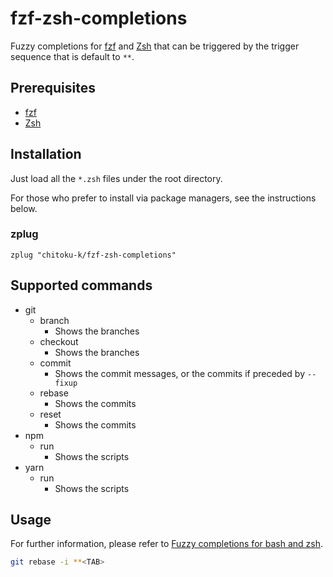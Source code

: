fzf-zsh-completions
===============

Fuzzy completions for [fzf][] and [Zsh][] that can be triggered by the trigger
sequence that is default to `**`.

## Prerequisites

- [fzf][]
- [Zsh][]

## Installation

Just load all the `*.zsh` files under the root directory.

For those who prefer to install via package managers, see the instructions
below.

### zplug

```
zplug "chitoku-k/fzf-zsh-completions"
```

## Supported commands

- git
  - branch
    - Shows the branches
  - checkout
    - Shows the branches
  - commit
    - Shows the commit messages, or the commits if preceded by `--fixup`
  - rebase
    - Shows the commits
  - reset
    - Shows the commits
- npm
  - run
    - Shows the scripts
- yarn
  - run
    - Shows the scripts

## Usage

For further information, please refer to [Fuzzy completions for bash and zsh][fzf-completions].

```zsh
git rebase -i **<TAB>
```

[fzf]:             https://github.com/junegunn/fzf
[fzf-completions]: https://github.com/junegunn/fzf/blob/master/README.md#fuzzy-completion-for-bash-and-zsh
[Zsh]:             https://www.zsh.org/
